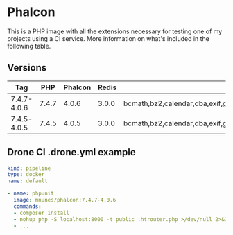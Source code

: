 # Phalcon

This is a PHP image with all the extensions necessary for testing one of my projects using a CI service. More information on what's included in the following table.

## Versions

| Tag         | PHP   | Phalcon | Redis | Added Extensions                                                                                          |
|-------------|-------|---------|-------|-----------------------------------------------------------------------------------------------------------|
| 7.4.7-4.0.6 | 7.4.7 | 4.0.6   | 3.0.0 | bcmath,bz2,calendar,dba,exif,gd,gettext,gmp,imap,intl,ldap,pdo_mysql,psr,soap,sockets,tidy,xmlrpc,xsl,zip |
| 7.4.5-4.0.5 | 7.4.5 | 4.0.5   | 3.0.0 | bcmath,bz2,calendar,dba,exif,gd,gettext,gmp,imap,intl,ldap,pdo_mysql,psr,soap,sockets,tidy,xmlrpc,xsl,zip |

## Drone CI .drone.yml example

```yaml
kind: pipeline
type: docker
name: default

- name: phpunit
  image: mnunes/phalcon:7.4.7-4.0.6
  commands:
  - composer install
  - nohup php -S localhost:8000 -t public .htrouter.php >/dev/null 2>&1 & sleep 2
  - ...
```
